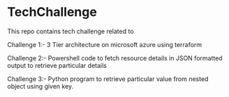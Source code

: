 # TechChallenge
This  repo contains tech challenge related to 

Challenge 1:- 3 Tier architecture on microsoft azure using terraform

Challenge 2:- Powershell code to fetch resource details in JSON formatted output to retrieve particular details

Challenge 3:- Python program to retrieve particular value from nested object using given key.

